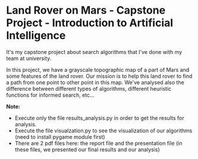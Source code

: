 # Land Rover on Mars - Capstone Project - Introduction to Artificial Intelligence

It's my capstone project about search algorithms that I've done with my team at university.

In this project, we have a grayscale topographic map of a part of Mars and some features of the land rover. Our mission is to help this land rover to find a path from one point to other point in this map. We've analysed also the difference between different types of algorithms, different heuristic functions for informed search, etc...

**Note:**
- Execute only the file results_analysis.py in order to get the results for analysis.
- Execute the file visualzation.py to see the visualization of our algorithms (need to install pygame module first)
- There are 2 pdf files here: the report file and the presentation file (in these files, we presented our final results and our analysis)
